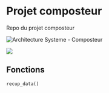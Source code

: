 # Projet composteur
Repo du projet composteur


![Architecture Systeme - Composteur](https://github.com/user-attachments/assets/da079198-6b6c-4c16-9085-c946df8af1d3)

<img src="https://github.com/user-attachments/assets/5964c556-d3c6-4e22-9a34-b06894382f2c">

## Fonctions

```py
recup_data()
```
